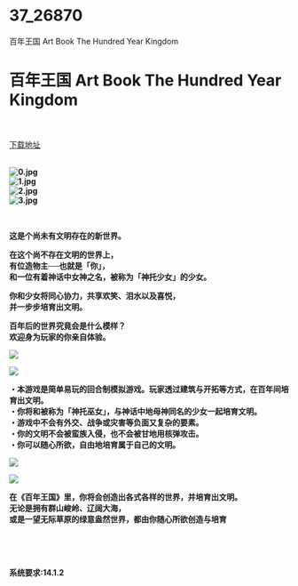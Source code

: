 # 37_26870
百年王国 Art Book The Hundred Year Kingdom
# 百年王国 Art Book The Hundred Year Kingdom
 <br/></br>
[下载地址](https://www.switch520.cc/article/26870 "下载地址")
<br/></br>

<p><strong><img title="0.jpg" src="https://www.switch520.cc/muke_img/2022_02_03_c527a0264548f.jpg" alt="0.jpg"></strong><br>
<strong><img title="1.jpg" src="https://www.switch520.cc/muke_img/2022_02_03_153f2dcd977c0.jpg" alt="1.jpg"></strong><br>
<strong><img title="2.jpg" src="https://www.switch520.cc/muke_img/2022_02_03_a2b395b1dfdbb.jpg" alt="2.jpg"></strong><br>
<strong><img title="3.jpg" src="https://www.switch520.cc/muke_img/2022_02_03_f4345442ee7f9.jpg" alt="3.jpg">&nbsp;</strong></p>
<p>&nbsp;</p>
<p><strong>这是个尚未有文明存在的新世界。</strong></p>
<p><strong>在这个尚不存在文明的世界上，</strong><br>
<strong>有位造物主──也就是「你」，</strong><br>
<strong>和一位有着神话中女神之名，被称为「神托少女」的少女。</strong></p>
<p><strong>你和少女将同心协力，共享欢笑、泪水以及喜悦，</strong><br>
<strong>并一步步培育出文明。</strong></p>
<p><strong>百年后的世界究竟会是什么模样？</strong><br>
<strong>欢迎身为玩家的你亲自体验。</strong></p>
<p><strong><img src="https://cdn.cloudflare.steamstatic.com/steam/apps/1581170/extras/features_simplechinese.png?t=1643850577"></strong></p>
<p><strong><img src="https://cdn.cloudflare.steamstatic.com/steam/apps/1581170/extras/screenshotparts2_japanese.png?t=1643850577"></strong></p>
<p><strong>・本游戏是简单易玩的回合制模拟游戏。玩家透过建筑与开拓等方式，在百年间培育出文明。</strong><br>
<strong>・你将和被称为「神托巫女」，与神话中地母神同名的少女一起培育文明。</strong><br>
<strong>・游戏中不会有外交、战争或灾害等负面又复杂的要素。</strong><br>
<strong>・你的文明不会被蛮族入侵，也不会被甘地用核弹攻击。</strong><br>
<strong>・你可以随心所欲，自由地培育属于自己的文明。</strong></p>
<p><strong><img src="https://cdn.cloudflare.steamstatic.com/steam/apps/1581170/extras/theworld_simplechinese.png?t=1643850577"></strong></p>
<p><strong><img src="https://cdn.cloudflare.steamstatic.com/steam/apps/1581170/extras/screenshotparts3_japanese.png?t=1643850577"></strong></p>
<p><strong>在《百年王国》里，你将会创造出各式各样的世界，并培育出文明。</strong><br>
<strong>无论是拥有群山峻岭、辽阔大海，</strong><br>
<strong>或是一望无际草原的绿意盎然世界，都由你随心所欲创造与培育</strong></p>
<p>&nbsp;</p>
<p>&nbsp;</p>
<p><strong>系统要求:14.1.2</strong></p>



